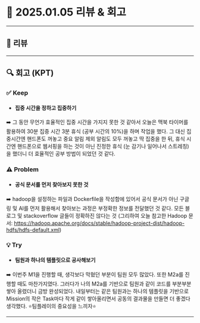 # 📅 2025.01.05 리뷰 & 회고

---

## 📝 리뷰

#### 


---

## 🔍 회고 (KPT)

### ✅ Keep
- #### **집중 시간을 정하고 집중하기**  
➡️ 그 동안 무언가 효율적인 집중 시간을 가지지 못한 것 같아서 오늘은 맥북 타이머를 활용하여 30분 집중 시간 3분 휴식 (공부 시간의 10%)을 하며 작업을 했다. 그 대신 집중시간엔 핸드폰도 꺼놓고 중요 알림 제외 알림도 모두 꺼놓고 딱 집중을 한 뒤, 휴식 시간엔 핸드폰으로 웹서핑을 하는 것이 아닌 진정한 휴식 (눈 감기나 일어나서 스트레칭)을 했더니 더 효율적인 공부 방법이 되었던 것 같다.

### ⚠️ Problem
- #### **공식 문서를 먼저 찾아보지 못한 것**  
➡️ hadoop을 설정하는 파일과 Dockerfile을 작성함에 있어서 공식 문서가 아닌 구글링 및 AI를 먼저 활용해서 찾아보는 과정은 부정확한 정보를 전달했던 것 같다. 모든 블로그 및 stackoverflow 글들이 정확하진 않다는 것 (그리하여 오늘 참고한 Hadoop 문서: https://hadoop.apache.org/docs/stable/hadoop-project-dist/hadoop-hdfs/hdfs-default.xml) 

### 💡 Try
- #### **팀원과 하나의 템플릿으로 공사해보기**  
➡️ 이번주 M1을 진행할 때, 생각보다 막혔던 부분이 팀원 모두 많았다. 또한 M2a를 진행할 때도 마찬가지였다. 그러다가 나의 M2a를 기반으로 팀원과 같이 코드를 부분부분 쌓아 올렸더니 금방 완성되었다. 내일부터는 같은 팀원과는 하나의 템플릿을 기반으로 Mission의 작은 Task마다 작게 같이 쌓아올리면서 공동의 결과물을 만들면 더 좋겠다 생각했다. ⭐️팀플레이의 중요성을 느끼자⭐️

---

